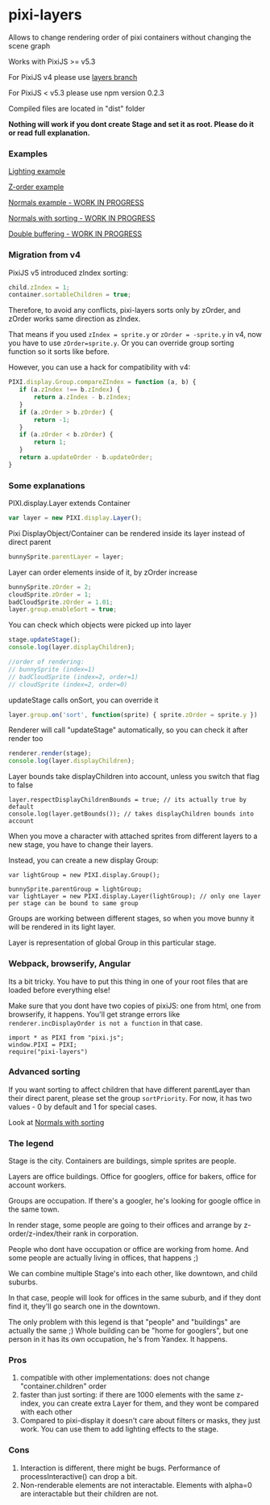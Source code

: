 # pixi-layers
Allows to change rendering order of pixi containers without changing the scene graph

Works with PixiJS >= v5.3

For PixiJS v4 please use [layers branch](https://github.com/pixijs/pixi-layers/tree/layers)

For PixiJS < v5.3 please use npm version 0.2.3

Compiled files are located in "dist" folder

**Nothing will work if you dont create Stage and set it as root. Please do it or read full explanation.**

### Examples

[Lighting example](https://pixijs.io/examples/#/plugin-layers/lighting.js)

[Z-order example](https://pixijs.io/examples/#/plugin-layers/zorder.js)

[Normals example - WORK IN PROGRESS](http://pixijs.github.io/examples/#/layers/normals.js)

[Normals with sorting - WORK IN PROGRESS](http://pixijs.github.io/examples/#/layers/normals.js)

[Double buffering - WORK IN PROGRESS](http://pixijs.github.io/examples/#/layers/trail.js)

### Migration from v4

PixiJS v5 introduced zIndex sorting: 

```js
child.zIndex = 1;
container.sortableChildren = true;
```

Therefore, to avoid any conflicts, pixi-layers sorts only by zOrder, 
and zOrder works same direction as zIndex. 

That means if you used `zIndex = sprite.y` or `zOrder = -sprite.y` in v4, now you have to use `zOrder=sprite.y`.
Or you can override group sorting function so it sorts like before.

However, you can use a hack for compatibility with v4:
```js
PIXI.display.Group.compareZIndex = function (a, b) {
   if (a.zIndex !== b.zIndex) {
       return a.zIndex - b.zIndex;
   }
   if (a.zOrder > b.zOrder) {
       return -1;
   }
   if (a.zOrder < b.zOrder) {
       return 1;
   }
   return a.updateOrder - b.updateOrder;
}
```

### Some explanations

PIXI.display.Layer extends Container

```js
var layer = new PIXI.display.Layer();
```

Pixi DisplayObject/Container can be rendered inside its layer instead of direct parent

```js
bunnySprite.parentLayer = layer;
```

Layer can order elements inside of it, by zOrder increase

```js
bunnySprite.zOrder = 2;
cloudSprite.zOrder = 1;
badCloudSprite.zOrder = 1.01;
layer.group.enableSort = true;
```

You can check which objects were picked up into layer

```js
stage.updateStage();
console.log(layer.displayChildren);

//order of rendering: 
// bunnySprite (index=1)
// badCloudSprite (index=2, order=1)
// cloudSprite (index=2, order=0)
```

updateStage calls onSort, you can override it

```js
layer.group.on('sort', function(sprite) { sprite.zOrder = sprite.y })
```

Renderer will call "updateStage" automatically, so you can check it after render too

```js
renderer.render(stage);
console.log(layer.displayChildren);
```

Layer bounds take displayChildren into account, unless you switch that flag to false

```
layer.respectDisplayChildrenBounds = true; // its actually true by default
console.log(layer.getBounds()); // takes displayChildren bounds into account
```

When you move a character with attached sprites from different layers to a new stage, you have to change their layers.

Instead, you can create a new display Group:

```
var lightGroup = new PIXI.display.Group();

bunnySprite.parentGroup = lightGroup;
var lightLayer = new PIXI.display.Layer(lightGroup); // only one layer per stage can be bound to same group
```

Groups are working between different stages, so when you move bunny it will be rendered in its light layer.

Layer is representation of global Group in this particular stage.

### Webpack, browserify, Angular

Its a bit tricky. You have to put this thing in one of your root files that are loaded before everything else!

Make sure that you dont have two copies of pixiJS: one from html, one from browserify, it happens. You'll get strange errors like `renderer.incDisplayOrder is not a function` in that case.

```
import * as PIXI from "pixi.js";
window.PIXI = PIXI;
require("pixi-layers")
```

### Advanced sorting

If you want sorting to affect children that have different parentLayer than their direct parent,
please set the group `sortPriority`. For now, it has two values - 0 by default and 1 for special cases.

Look at [Normals with sorting](http://pixijs.github.io/examples/#/layers/normals.js)

### The legend

Stage is the city. Containers are buildings, simple sprites are people.

Layers are office buildings. Office for googlers, office for bakers, office for account workers.

Groups are occupation. If there's a googler, he's looking for google office in the same town.

In render stage, some people are going to their offices and arrange by z-order/z-index/their rank in corporation.

People who dont have occupation or office are working from home. And some people are actually living in offices, that happens ;)

We can combine multiple Stage's into each other, like downtown, and child suburbs.
 
In that case, people will look for offices in the same suburb, and if they dont find it, they'll go search one in the downtown.

The only problem with this legend is that "people" and "buildings" are actually the same ;) 
Whole building can be "home for googlers", but one person in it has its own occupation, he's from Yandex.
It happens.

### Pros

1. compatible with other implementations: does not change "container.children" order
2. faster than just sorting: if there are 1000 elements with the same z-index, you can create extra Layer for them, and they wont be compared with each other
3. Compared to pixi-display it doesn't care about filters or masks, they just work. You can use them to add lighting effects to the stage.

### Cons

1. Interaction is different, there might be bugs. Performance of processInteractive() can drop a bit.
2. Non-renderable elements are not interactable. Elements with alpha=0 are interactable but their children are not.
